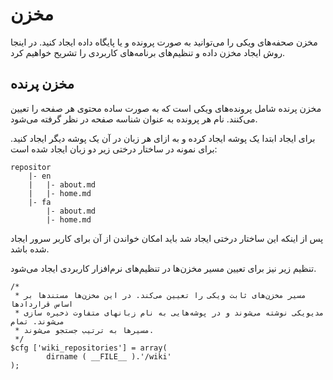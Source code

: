 # مخزن

مخزن صحفه‌های ویکی را می‌توانید به صورت پرونده و یا پایگاه داده ایجاد کنید. در اینجا روش ایجاد مخزن داده و تنظیم‌های برنامه‌های کاربردی را تشریح خواهیم کرد.

## مخزن پرنده

مخزن پرنده شامل پرونده‌های ویکی است که به صورت ساده محتوی هر صفحه را تعیین می‌کنند. نام هر پرونده به عنوان شناسه صفحه در نظر گرفته می‌شود. 

برای ایجاد ابتدا یک پوشه ایجاد کرده و به ازای هر زبان در آن یک پوشه دیگر ایجاد کنید. برای نمونه در ساختار درختی زیر دو زبان ایجاد شده است:

	repositor
		|- en
		|	|- about.md
		|	|- home.md
		|- fa
		 	|- about.md
		 	|- home.md

پس از اینکه این ساختار درختی ایجاد شد باید امکان خواندن از آن برای کاربر سرور ایجاد شده باشد. 

تنظیم زیر نیز برای تعیین مسیر مخزن‌ها در تنظیم‌های نرم‌افزار کاربردی ایجاد می‌شود.

	/*
	 * مسیر مخزن‌های ثابت ویکی را تعیین می‌کند. در این مخزن‌ها مستندها بر اساس قراردادها
	 * مدیویکی نوشته می‌شوند و در پوشه‌هایی به نام زبانهای متفاوت ذخیره سازی می‌شوند. تمام
	 * مسیرها به ترتیب جستجو می‌شوند.
	 */
	$cfg ['wiki_repositories'] = array(
			dirname ( __FILE__ ).'/wiki'
	);